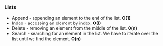 ### Lists
- Append - appending an element to the end of the list. **O(1)**
- Index - accessing an element by index.  **O(1)**
- Delete - removing an element from the middle of the list. **O(n)**
- Search - searching for an element in the list. We have to iterate over the list until we find the element. **O(n)**
